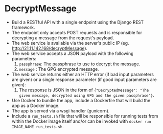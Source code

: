 # DecryptMessage

* Build a RESTful API with a single endpoint using the Django REST framework.
* The endpoint only accepts POST requests and is responsible for decrypting a message from the request's payload.
* The web service is available via the server's public IP (eg. http://21.11.142.168/decryptMessage).
* The web service accepts a JSON payload with the following parameters:
  1. `passphrase`: The passphrase to use to decrypt the message.
  2. `message` : The GPG encrypted message.
* The web service returns either an HTTP error (if bad input parameters are given) or a single response parameter (if good input parameters are given):
  1. The response is JSON in the form of `{"DecryptedMessage": "The given message, decrypted using GPG and the given passphrase"}`.
* Use Docker to bundle the app, include a Dockerfile that will build the app as a Docker image. 
* The app is served via a wsgi handler (gunicorn).
* Include a `run_tests.sh` file that will be responsible for running tests from within the Docker image itself and/or can be invoked with `docker run IMAGE_NAME run_tests.sh`.
